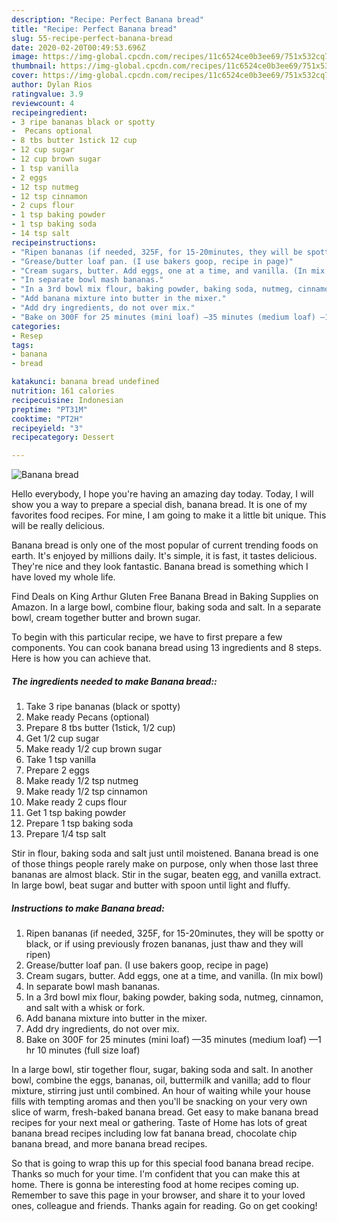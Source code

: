 ```yaml
---
description: "Recipe: Perfect Banana bread"
title: "Recipe: Perfect Banana bread"
slug: 55-recipe-perfect-banana-bread
date: 2020-02-20T00:49:53.696Z
image: https://img-global.cpcdn.com/recipes/11c6524ce0b3ee69/751x532cq70/banana-bread-recipe-main-photo.jpg
thumbnail: https://img-global.cpcdn.com/recipes/11c6524ce0b3ee69/751x532cq70/banana-bread-recipe-main-photo.jpg
cover: https://img-global.cpcdn.com/recipes/11c6524ce0b3ee69/751x532cq70/banana-bread-recipe-main-photo.jpg
author: Dylan Rios
ratingvalue: 3.9
reviewcount: 4
recipeingredient:
- 3 ripe bananas black or spotty
-  Pecans optional
- 8 tbs butter 1stick 12 cup
- 12 cup sugar
- 12 cup brown sugar
- 1 tsp vanilla
- 2 eggs
- 12 tsp nutmeg
- 12 tsp cinnamon
- 2 cups flour
- 1 tsp baking powder
- 1 tsp baking soda
- 14 tsp salt
recipeinstructions:
- "Ripen bananas (if needed, 325F, for 15-20minutes, they will be spotty or black, or if using previously frozen bananas, just thaw and they will ripen)"
- "Grease/butter loaf pan. (I use bakers goop, recipe in page)"
- "Cream sugars, butter. Add eggs, one at a time, and vanilla. (In mix bowl)"
- "In separate bowl mash bananas."
- "In a 3rd bowl mix flour, baking powder, baking soda, nutmeg, cinnamon, and salt with a whisk or fork."
- "Add banana mixture into butter in the mixer."
- "Add dry ingredients, do not over mix."
- "Bake on 300F for 25 minutes (mini loaf) —35 minutes (medium loaf) —1 hr 10 minutes (full size loaf)"
categories:
- Resep
tags:
- banana
- bread

katakunci: banana bread undefined
nutrition: 161 calories
recipecuisine: Indonesian
preptime: "PT31M"
cooktime: "PT2H"
recipeyield: "3"
recipecategory: Dessert

---
```



![Banana bread](https://img-global.cpcdn.com/recipes/11c6524ce0b3ee69/751x532cq70/banana-bread-recipe-main-photo.jpg)

Hello everybody, I hope you're having an amazing day today. Today, I will show you a way to prepare a special dish, banana bread. It is one of my favorites food recipes. For mine, I am going to make it a little bit unique. This will be really delicious.

Banana bread is only one of the most popular of current trending foods on earth. It's enjoyed by millions daily. It's simple, it is fast, it tastes delicious. They're nice and they look fantastic. Banana bread is something which I have loved my whole life.

Find Deals on King Arthur Gluten Free Banana Bread in Baking Supplies on Amazon. In a large bowl, combine flour, baking soda and salt. In a separate bowl, cream together butter and brown sugar.


To begin with this particular recipe, we have to first prepare a few components. You can cook banana bread using 13 ingredients and 8 steps. Here is how you can achieve that.

##### The ingredients needed to make Banana bread::

1. Take 3 ripe bananas (black or spotty)
1. Make ready  Pecans (optional)
1. Prepare 8 tbs butter (1stick, 1/2 cup)
1. Get 1/2 cup sugar
1. Make ready 1/2 cup brown sugar
1. Take 1 tsp vanilla
1. Prepare 2 eggs
1. Make ready 1/2 tsp nutmeg
1. Make ready 1/2 tsp cinnamon
1. Make ready 2 cups flour
1. Get 1 tsp baking powder
1. Prepare 1 tsp baking soda
1. Prepare 1/4 tsp salt


Stir in flour, baking soda and salt just until moistened. Banana bread is one of those things people rarely make on purpose, only when those last three bananas are almost black. Stir in the sugar, beaten egg, and vanilla extract. In large bowl, beat sugar and butter with spoon until light and fluffy. 

##### Instructions to make Banana bread:

1. Ripen bananas (if needed, 325F, for 15-20minutes, they will be spotty or black, or if using previously frozen bananas, just thaw and they will ripen)
1. Grease/butter loaf pan. (I use bakers goop, recipe in page)
1. Cream sugars, butter. Add eggs, one at a time, and vanilla. (In mix bowl)
1. In separate bowl mash bananas.
1. In a 3rd bowl mix flour, baking powder, baking soda, nutmeg, cinnamon, and salt with a whisk or fork.
1. Add banana mixture into butter in the mixer.
1. Add dry ingredients, do not over mix.
1. Bake on 300F for 25 minutes (mini loaf) —35 minutes (medium loaf) —1 hr 10 minutes (full size loaf)


In a large bowl, stir together flour, sugar, baking soda and salt. In another bowl, combine the eggs, bananas, oil, buttermilk and vanilla; add to flour mixture, stirring just until combined. An hour of waiting while your house fills with tempting aromas and then you&#39;ll be snacking on your very own slice of warm, fresh-baked banana bread. Get easy to make banana bread recipes for your next meal or gathering. Taste of Home has lots of great banana bread recipes including low fat banana bread, chocolate chip banana bread, and more banana bread recipes. 

So that is going to wrap this up for this special food banana bread recipe. Thanks so much for your time. I'm confident that you can make this at home. There is gonna be interesting food at home recipes coming up. Remember to save this page in your browser, and share it to your loved ones, colleague and friends. Thanks again for reading. Go on get cooking!
